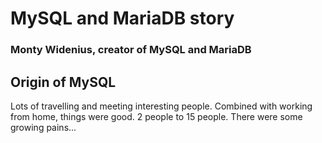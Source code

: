 # MySQL and MariaDB story

### Monty Widenius, creator of MySQL and MariaDB

## Origin of MySQL

Lots of travelling and meeting interesting people. Combined with working from home, things were good. 2 people to 15 people. There were some growing pains...
